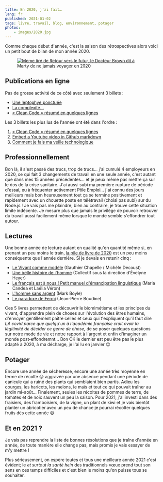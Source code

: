 ```yaml
---
title: En 2020, j'ai fait…
lang: fr
published: 2021-01-02
tags: livre, travail, blog, environnement, potager
photos:
    - images/2020.jpg
---
```


Comme chaque début d'année, c'est la saison des rétrospectives alors voici un
petit bout de bilan de mon année 2020.

<figure class="object-centered bordered">
    <a href="/images/2020.jpg"><img loading="lazy" src="/images/660x/2020.jpg" alt="Meme tiré de Retour vers le futur, le Docteur Brown dit à Marty de ne jamais voyager en 2020"></a>
</figure>


## Publications en ligne

Pas de grosse activité de ce côté avec seulement 3 billets :

* [Une leptophye ponctuée](/post/sauterelle-leptophye-ponctuee/)
* [La complexité…](/post/complexite-charge-cognitive/)
* [« Clean Code » résumé en quelques lignes](/post/clean-code/)

Les 3 billets les plus lus de l'année ont été dans l'ordre&nbsp;:

1. [« Clean Code » résumé en quelques lignes](/post/clean-code/)
1. [Embed a Youtube video in Github markdown](/post/youtube-video-github/)
1. [Comment je fais ma veille technologique](/post/comment-je-fais-ma-veille-technologique/)

## Professionnellement

Bon là, il s'est passé des trucs, trop de trucs… j'ai cumulé 4 employeurs en
2020, ce qui fait 3 changements de travail en une seule année, c'est autant que
dans mes 15 années précédentes… et je peux même pas mettre ça sur le dos de la
crise sanitaire. J'ai aussi subi ma première rupture de période d'essai, eu à
fréquenter activement Pôle Emploi… j'ai connu des jours meilleurs mais bon
heureusement tout ça se termine positivement et rapidement avec un chouette
poste en télétravail (choisi pas subi) sur du Node.js ! Je vais pas me
plaindre, bien au contraire, je trouve cette situation limite indécente. Je
mesure plus que jamais le privilège de pouvoir retrouver du travail aussi
facilement même lorsque le monde semble s'effondrer tout autour.

## Lectures

Une bonne année de lecture autant en qualité qu'en quantité même si, en prenant
un peu moins le train, [la pile de livre de 2020](/page/lectures/#2020) est un
peu moins conséquente que l'année dernière. Si je devais en retenir cinq :

* [Le Vivant comme modèle](https://www.albin-michel.fr/ouvrages/le-vivant-comme-modele-9782226451408) (Gauthier Chapelle / Michèle Decoust)
* [Une belle histoire de l'homme](https://editions.flammarion.com/une-belle-histoire-de-lhomme/9782081366718) (Collectif sous la direction d'Évelyne Heyer)
* [Le français est à nous ! Petit manuel d'émancipation linguistique](https://www.editionsladecouverte.fr/catalogue/index-Le_fran__ais_est____nous__-9782348041877.html) (Maria Candea et Laélia Véron)
* [L'homme sans argent](http://www.arenes.fr/livre/lhomme-sans-argent/) (Mark Boyle)
* [Le paradoxe de Fermi](http://www.gallimard.fr/Catalogue/GALLIMARD/Folio/Folio-SF/Le-paradoxe-de-Fermi) (Jean-Pierre Boudine)

Ces 5 livres permettent de découvrir le biomimétisme et les principes du
vivant, d'apprendre plein de choses sur l'évolution des êtres humains,
d'envoyer gentillement paître celles et ceux qui t'expliquent qu'il faut dire
_LA covid parce que quelqu'un à l'académie française croit avoir la légitimité
de décider ce genre de chose_, de se poser quelques questions sur notre mode de
vie et notre rapport à l'argent et enfin d'imaginer un monde post-effondremnt…
Bon OK le dernier est peu être pas le plus adapté à 2020, à ma décharge, je
l'ai lu en janvier 😉

## Potager

Encore une année de sécheresse, encore une année très moyenne en terme de
récolte 😑 aggravée par une absence pendant une période de canicule qui a ruiné
des plants qui semblaient bien partis. Adieu les courges, les haricots, les
melons, le maïs et tout ce qui pouvait traîner au jardin mi-août… Finalement,
seules les récoltes de pommes de terre, de tomates et de noix sauvent un peu la
saison.  Pour 2021, j'ai investi dans des fraisiers, des framboisiers, de la
vigne, un plant de kiwi et je vais bientôt planter un abricotier avec un peu de
chance je pourrai récolter quelques fruits dès cette année 😋

## Et en 2021&nbsp;?

Je vais pas reprendre la liste de bonnes résolutions que je traîne d'année en
année, de toute manière elle change pas, mais promis je vais essayer de m'y
mettre !

Plus sérieusement, on espère toutes et tous une meilleure année 2021 c'est
évident; le _et surtout la santé hein_ des traditionnels vœux prend tout son
sens en ces temps difficiles et c'est bien le moins qu'on puisse tous se
souhaiter.
